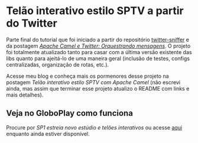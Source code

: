 # Telão interativo estilo SPTV a partir do Twitter

Parte final do tutorial que foi iniciado a partir do repositório [twitter-sniffer](https://github.com/willianantunes/twitter-sniffer) e da postagem _[Apache Camel e Twitter: Orquestrando mensagens](http://willianantunes.blogspot.com.br/2017/05/apache-camel-e-twitter-orquestrando.html)_. O projeto foi totalmente atualizado tanto para casar com a última versão existente das libs quanto para ajeitá-lo de uma maneira geral (inclusão de testes, configs centralizadas, organização de rotas, etc.).

Acesse meu blog e conheça mais os pormenores desse projeto na postagem _Telão interativo estilo SPTV com Apache Camel_ (não escrevi ainda, mas assim que terminar esse projeto atualizo o README com links e mais detalhes).

## Veja no GloboPlay como funciona

Procure por _SP1 estreia novo estúdio e telões interativos_ ou acesse [aqui](https://globoplay.globo.com/v/5853464/) enquanto ainda estiver disponível.